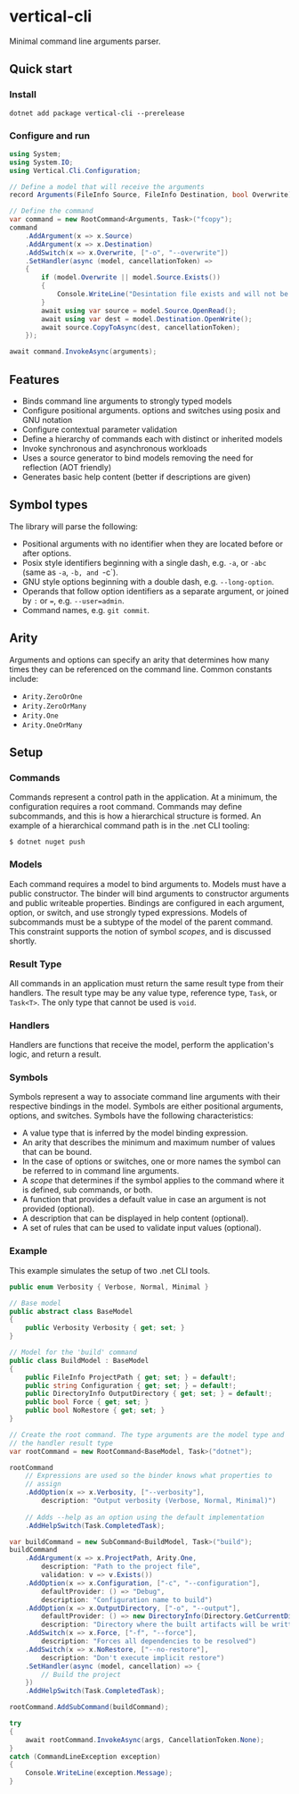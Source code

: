 # vertical-cli

Minimal command line arguments parser.

## Quick start

### Install

```shell
dotnet add package vertical-cli --prerelease
```
### Configure and run

```csharp
using System;
using System.IO;
using Vertical.Cli.Configuration;

// Define a model that will receive the arguments
record Arguments(FileInfo Source, FileInfo Destination, bool Overwrite);

// Define the command
var command = new RootCommand<Arguments, Task>("fcopy");
command
    .AddArgument(x => x.Source)
    .AddArgument(x => x.Destination)
    .AddSwitch(x => x.Overwrite, ["-o", "--overwrite"])
    .SetHandler(async (model, cancellationToken) => 
    {
        if (model.Overwrite || model.Source.Exists())
        {
            Console.WriteLine("Desintation file exists and will not be overwritten.");
        }
        await using var source = model.Source.OpenRead();
        await using var dest = model.Destination.OpenWrite();
        await source.CopyToAsync(dest, cancellationToken);        
    });

await command.InvokeAsync(arguments);
```

## Features

- Binds command line arguments to strongly typed models
- Configure positional arguments. options and switches using posix and GNU notation
- Configure contextual parameter validation
- Define a hierarchy of commands each with distinct or inherited models
- Invoke synchronous and asynchronous workloads
- Uses a source generator to bind models removing the need for reflection (AOT friendly)
- Generates basic help content (better if descriptions are given)

## Symbol types

The library will parse the following:

- Positional arguments with no identifier when they are located before or after options.
- Posix style identifiers beginning with a single dash, e.g. `-a`, or `-abc` (same as `-a`, `-b, and `-c`).
- GNU style options beginning with a double dash, e.g. `--long-option`.
- Operands that follow option identifiers as a separate argument, or joined by `:` or `=`, e.g. `--user=admin`.
- Command names, e.g. `git commit`.

## Arity

Arguments and options can specify an arity that determines how many times they can be referenced on the command line.
Common constants include:
- `Arity.ZeroOrOne`
- `Arity.ZeroOrMany`
- `Arity.One`
- `Arity.OneOrMany`

## Setup

### Commands

Commands represent a control path in the application. At a minimum, the configuration requires a root command. Commands may define subcommands, and this is how a hierarchical structure is formed.
An example of a hierarchical command path is in the .net CLI tooling:

```shell
$ dotnet nuget push
```

### Models

Each command requires a model to bind arguments to. Models must have a public constructor. The binder will bind arguments to constructor arguments and public writeable properties. Bindings are configured in each argument, option, or switch, and use strongly typed expressions.
Models of subcommands must be a subtype of the model of the parent command. This constraint supports the notion of symbol _scopes_, and is discussed shortly.

### Result Type

All commands in an application must return the same result type from their handlers. The result type may be any value type, reference type, `Task`, or `Task<T>`. The only type that cannot be used is `void`.

### Handlers

Handlers are functions that receive the model, perform the application's logic, and return a result.

### Symbols

Symbols represent a way to associate command line arguments with their respective bindings in the model. Symbols are either positional arguments, options, and switches. Symbols have the following characteristics:
- A value type that is inferred by the model binding expression.
- An arity that describes the minimum and maximum number of values that can be bound.
- In the case of options or switches, one or more names the symbol can be referred to in command line arguments.
- A _scope_ that determines if the symbol applies to the command where it is defined, sub commands, or both.
- A function that provides a default value in case an argument is not provided (optional).
- A description that can be displayed in help content (optional).
- A set of rules that can be used to validate input values (optional).

### Example

This example simulates the setup of two .net CLI tools.

```csharp
public enum Verbosity { Verbose, Normal, Minimal }

// Base model
public abstract class BaseModel
{
    public Verbosity Verbosity { get; set; }
}

// Model for the 'build' command
public class BuildModel : BaseModel
{
    public FileInfo ProjectPath { get; set; } = default!;
    public string Configuration { get; set; } = default!;
    public DirectoryInfo OutputDirectory { get; set; } = default!;
    public bool Force { get; set; }
    public bool NoRestore { get; set; }
}

// Create the root command. The type arguments are the model type and
// the handler result type
var rootCommand = new RootCommand<BaseModel, Task>("dotnet");

rootCommand
    // Expressions are used so the binder knows what properties to
    // assign
    .AddOption(x => x.Verbosity, ["--verbosity"],
        description: "Output verbosity (Verbose, Normal, Minimal)")
    
    // Adds --help as an option using the default implementation
    .AddHelpSwitch(Task.CompletedTask);

var buildCommand = new SubCommand<BuildModel, Task>("build");
buildCommand
    .AddArgument(x => x.ProjectPath, Arity.One,
        description: "Path to the project file",
        validation: v => v.Exists())
    .AddOption(x => x.Configuration, ["-c", "--configuration"],
        defaultProvider: () => "Debug",
        description: "Configuration name to build")
    .AddOption(x => x.OutputDirectory, ["-o", "--output"],
        defaultProvider: () => new DirectoryInfo(Directory.GetCurrentDirectory()),
        description: "Directory where the built artifacts will be written")
    .AddSwitch(x => x.Force, ["-f", "--force"],
        description: "Forces all dependencies to be resolved")
    .AddSwitch(x => x.NoRestore, ["--no-restore"],
        description: "Don't execute implicit restore")
    .SetHandler(async (model, cancellation) => {
        // Build the project        
    })
    .AddHelpSwitch(Task.CompletedTask);

rootCommand.AddSubCommand(buildCommand);

try
{
    await rootCommand.InvokeAsync(args, CancellationToken.None);
}
catch (CommandLineException exception)
{
    Console.WriteLine(exception.Message);
}
```